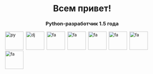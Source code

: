 <div id="header" align="center">
  <h1>
    Всем привет! 
  </h1>
  <h3>
    Python-разработчик 1.5 года
  </h3>
</div>

<img src="https://cdn.jsdelivr.net/gh/devicons/devicon/icons/python/python-original.svg" title="py"  width="60" height="60" />&nbsp;
<img src="https://cdn.jsdelivr.net/gh/devicons/devicon/icons/django/django-plain.svg" title="dj"  width="60" height="60" />&nbsp;
<img src="https://cdn.jsdelivr.net/gh/devicons/devicon/icons/fastapi/fastapi-original-wordmark.svg" title="fa" width="60" height="60" />&nbsp;
<img src="https://cdn.jsdelivr.net/gh/devicons/devicon/icons/postgresql/postgresql-original.svg" title="fa" width="60" height="60" />&nbsp;
<img src="https://cdn.jsdelivr.net/gh/devicons/devicon/icons/git/git-original.svg" title="fa" width="60" height="60" />&nbsp;
<img src="https://cdn.jsdelivr.net/gh/devicons/devicon/icons/sqlalchemy/sqlalchemy-original-wordmark.svg" title="fa" width="60" height="60" />&nbsp;
<img src="https://cdn.jsdelivr.net/gh/devicons/devicon/icons/docker/docker-plain-wordmark.svg" title="fa" width="60" height="60" />&nbsp;    
<img src="https://cdn.jsdelivr.net/gh/devicons/devicon/icons/bash/bash-original.svg" title="fa" width="60" height="60" />&nbsp;            
